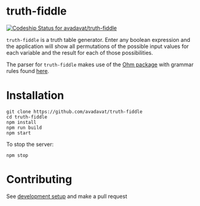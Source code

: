 # truth-fiddle

[![Codeship Status for avadavat/truth-fiddle](https://app.codeship.com/projects/256103c0-c0a3-0137-a7a3-022fcc454e27/status?branch=master)](https://app.codeship.com/projects/365921)

`truth-fiddle` is a truth table generator. Enter any boolean expression and the application will show all permutations of the possible input values for each variable and the result for each of those possibilities.

The parser for `truth-fiddle` makes use of the [Ohm package](https://github.com/harc/ohm) with grammar rules found [here](https://github.com/avadavat/truth-fiddle/blob/master/src/model/grammar/grammarRules.ts).

# Installation

```
git clone https://github.com/avadavat/truth-fiddle
cd truth-fiddle
npm install
npm run build
npm start
```
To stop the server:
```
npm stop
```

# Contributing

See [development setup](https://github.com/avadavat/truth-fiddle/blob/master/CONTRIBUTING.md) and make a pull request

